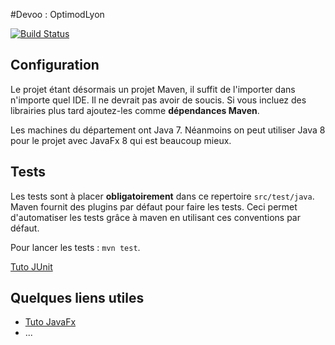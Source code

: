 #Devoo : OptimodLyon

[![Build Status](https://travis-ci.org/Hexabinome/devoo.svg?branch=master)](https://travis-ci.org/Hexabinome/devoo)

## Configuration
Le projet étant désormais un projet Maven, il suffit de l'importer dans n'importe quel IDE. Il ne devrait pas avoir de 
soucis. Si vous incluez des librairies plus tard ajoutez-les comme **dépendances Maven**.

Les machines du département ont Java 7. Néanmoins on peut utiliser Java 8 pour le projet avec JavaFx 8 qui est beaucoup mieux.

## Tests
Les tests sont à placer **obligatoirement** dans ce repertoire `src/test/java`. Maven fournit des plugins par défaut pour faire les tests.
Ceci permet d'automatiser les tests grâce à maven en utilisant ces conventions par défaut.

Pour lancer les tests : `mvn test`.  

[Tuto JUnit](http://blog.soat.fr/2014/02/du-bon-usage-de-junit-12/)


## Quelques liens utiles
 - [Tuto JavaFx](http://code.makery.ch/library/javafx-2-tutorial/)
 - ...
